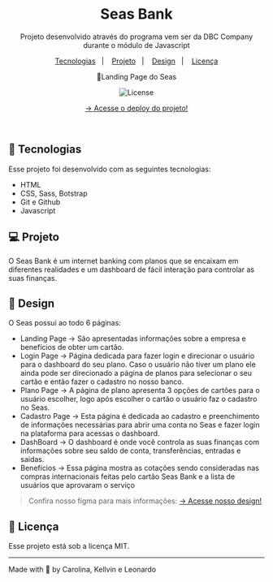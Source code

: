 <h1 align="center"> Seas Bank </h1>

<p align="center">
Projeto desenvolvido através do programa vem ser da DBC Company durante o módulo de Javascript<br/>
</p>

<p align="center">
  <a href="#-tecnologias">Tecnologias</a>&nbsp;&nbsp;&nbsp;|&nbsp;&nbsp;&nbsp;
  <a href="#-projeto">Projeto</a>&nbsp;&nbsp;&nbsp;|&nbsp;&nbsp;&nbsp;
  <a href="#-design">Design</a>&nbsp;&nbsp;&nbsp;|&nbsp;&nbsp;&nbsp;
  <a href="#-licença">Licença</a>
</p>

<p align="center">
    <span>🔵Landing Page do Seas</span>
</p>
<p align="center">
  <img alt="License" src="./assets/seas-bank-landing-page.png">
</p>

<p align="center">
  <a href="https://seasbank-modulo-js.vercel.app/" target="_blank"> -> Acesse o deploy do projeto!</a>
</p>

<br>

## 🚀 Tecnologias

Esse projeto foi desenvolvido com as seguintes tecnologias:

-   HTML
-   CSS, Sass, Botstrap
-   Git e Github
-   Javascript

## 💻 Projeto

O Seas Bank é um internet banking com planos que se encaixam em diferentes realidades e um dashboard de fácil interação para controlar as suas finanças.

## 🎨 Design

O Seas possui ao todo 6 páginas:

-   Landing Page -> São apresentadas informações sobre a empresa e benefícios de obter um cartão.
-   Login Page -> Página dedicada para fazer login e direcionar o usuário para o dashboard do seu plano. Caso o usuário não tiver um plano ele ainda pode ser direcionado a página de planos para selecionar o seu cartão e então fazer o cadastro no nosso banco.
-   Plano Page -> A página de plano apresenta 3 opções de cartões para o usuário escolher, logo após escolher o cartão o usuário faz o cadastro no Seas.
-   Cadastro Page -> Esta página é dedicada ao cadastro e preenchimento de informações necessárias para abrir uma conta no Seas e fazer login na plataforma para acessas o dashboard.
-   DashBoard -> O dashboard é onde você controla as suas finanças com informações sobre seu saldo de conta, transferências, entradas e saídas.
-   Benefícios -> Essa página mostra as cotações sendo consideradas nas compras internacionais feitas pelo cartão Seas Bank e a lista de usuários que aprovaram o serviço

> Confira nosso figma para mais informações: <a href="https://www.figma.com/file/TeE3EuxF2qeCYmfIl4IU5I/SeasBank?node-id=0%3A1&t=ixenGRYFPNTQMBFp-1" target="_blank"> -> Acesse nosso design!</a>

## 🔘 Licença

Esse projeto está sob a licença MIT.

---

Made with 💙 by Carolina, Kellvin e Leonardo
